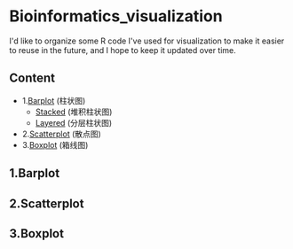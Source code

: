 # Bioinformatics_visualization
I'd like to organize some R code I've used for visualization to make it easier to reuse in the future, and I hope to keep it updated over time.

## Content
- 1.[Barplot](#Barplot) (柱状图)
    + [Stacked](#Stacked) (堆积柱状图)
    + [Layered](#Stacked) (分层柱状图)
- 2.[Scatterplot](#Scatterplot) (散点图)
- 3.[Boxplot](#Boxplot) (箱线图)






## 1.Barplot




## 2.Scatterplot



## 3.Boxplot


